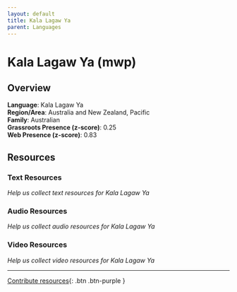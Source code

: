 ```yaml
---
layout: default
title: Kala Lagaw Ya
parent: Languages
---
```


# Kala Lagaw Ya (mwp)

## Overview

**Language**: Kala Lagaw Ya  
**Region/Area**: Australia and New Zealand, Pacific  
**Family**: Australian  
**Grassroots Presence (z-score)**: 0.25  
**Web Presence (z-score)**: 0.83  

## Resources

### Text Resources
*Help us collect text resources for Kala Lagaw Ya*

### Audio Resources
*Help us collect audio resources for Kala Lagaw Ya*

### Video Resources
*Help us collect video resources for Kala Lagaw Ya*

---

[Contribute resources](https://forms.office.com/e/1SfLJx3u1r){: .btn .btn-purple }

